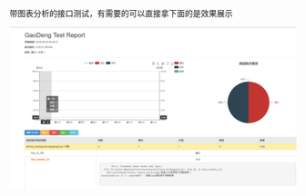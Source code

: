 带图表分析的接口测试，有需要的可以直接拿下面的是效果展示

![Alt text](https://github.com/mahaining/HTMLTestRunner-/blob/master/HTMLTestRunner.png)
